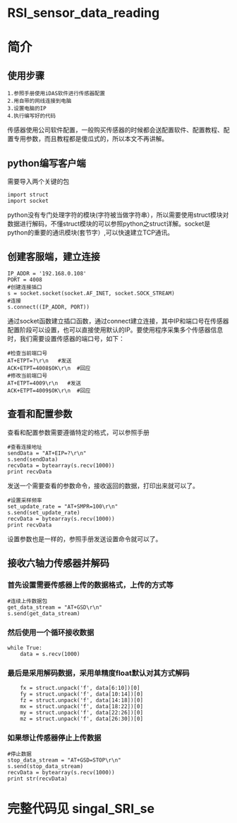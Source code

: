 # RSI_sensor_data_reading
# 简介  
## 使用步骤  
    1.参照手册使用iDAS软件进行传感器配置  
    2.用自带的网线连接到电脑  
    3.设置电脑的IP  
    4.执行编写好的代码  
  传感器使用公司软件配置，一般购买传感器的时候都会送配置软件、配置教程、配置专用参数，而且教程都是傻瓜式的，所以本文不再讲解。  
## python编写客户端 
需要导入两个关键的包 
```
import struct 
import socket 
```
python没有专门处理字符的模块(字符被当做字符串），所以需要使用struct模块对数据进行解码，不懂struct模块的可以参照python之struct详解。socket是python的重要的通讯模块(套节字）,可以快速建立TCP通讯。  
## 创建客服端，建立连接 
```
IP_ADDR	= '192.168.0.108' 
PORT = 4008 
#创建连接插口 
s = socket.socket(socket.AF_INET, socket.SOCK_STREAM) 
#连接 
s.connect((IP_ADDR, PORT)) 
``` 
通过socket函数建立插口函数，通过connect建立连接，其中IP和端口号在传感器配置阶段可以设置，也可以直接使用默认的IP。要使用程序采集多个传感器信息时，我们需要设置传感器的端口号，如下： 
```
#检查当前端口号
AT+ETPT=?\r\n   #发送
ACK+ETPT=4008$OK\r\n  #回应
#修改当前端口号
AT+ETPT=4009\r\n   #发送
ACK+ETPT=4009$OK\r\n  #回应
```
## 查看和配置参数  
查看和配置参数需要遵循特定的格式，可以参照手册 
```
#查看连接地址
sendData = "AT+EIP=?\r\n"
s.send(sendData)
recvData = bytearray(s.recv(1000))
print recvData
```
发送一个需要查看的参数命令，接收返回的数据，打印出来就可以了。 
```
#设置采样频率
set_update_rate = "AT+SMPR=100\r\n"
s.send(set_update_rate)
recvData = bytearray(s.recv(1000))
print recvData
```
设置参数也是一样的，参照手册发送设置命令就可以了。 
## 接收六轴力传感器并解码  
### 首先设置需要传感器上传的数据格式，上传的方式等 
```
#连续上传数据包
get_data_stream = "AT+GSD\r\n"
s.send(get_data_stream)
```
### 然后使用一个循环接收数据 
```
while True:
    data = s.recv(1000)
```
###  最后是采用解码数据，采用单精度float默认对其方式解码 
```
    fx = struct.unpack('f', data[6:10])[0]
    fy = struct.unpack('f', data[10:14])[0]
    fz = struct.unpack('f', data[14:18])[0]
    mx = struct.unpack('f', data[18:22])[0]
    my = struct.unpack('f', data[22:26])[0]
    mz = struct.unpack('f', data[26:30])[0]
```
### 如果想让传感器停止上传数据 
```
#停止数据
stop_data_stream = "AT+GSD=STOP\r\n"
s.send(stop_data_stream)
recvData = bytearray(s.recv(1000))
print str(recvData)
```
# 完整代码见 singal_SRI_se
